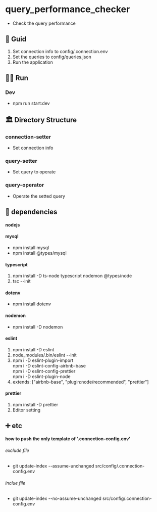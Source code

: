 # query_performance_checker

- Check the query performance

## 🧭 Guid

1. Set connection info to config/.connection.env
2. Set the queries to config/queries.json
3. Run the application

## 🏃‍♂️ Run

### Dev

- npm run start:dev

## 🏛️ Directory Structure

### connection-setter

- Set connection info

### query-setter

- Set query to operate

### query-operator

- Operate the setted query

## 👫 dependencies

#### nodejs

#### mysql

- npm install mysql
- npm install @types/mysql

#### typescript

1. npm install -D ts-node typescript nodemon @types/node
2. tsc --init

#### dotenv

- npm install dotenv

#### nodemon

- npm install -D nodemon

#### eslint

1. npm install -D eslint
2. node_modules/.bin/eslint --init
3. npm i -D eslint-plugin-import  
   npm i -D eslint-config-airbnb-base  
   npm i -D eslint-config-prettier  
   npm i -D eslint-plugin-node
4. extends: ["airbnb-base", "plugin:node/recommended", "prettier"]

#### prettier

1. npm install -D prettier
2. Editor setting

## ➕ etc

#### how to push the only template of '.connection-config.env'

###### exclude file

- git update-index --assume-unchanged src/config/.connection-config.env

###### inclue file

- git update-index --no-assume-unchanged src/config/.connection-config.env
